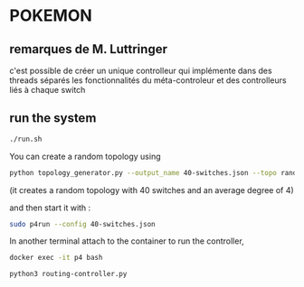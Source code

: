 # POKEMON

## remarques de M. Luttringer

c'est possible de créer un unique controlleur qui implémente dans des threads séparés les fonctionnalités du méta-controleur et des controlleurs liés à chaque switch

## run the system

```bash
./run.sh
```

You can create a random topology using 

```bash
python topology_generator.py --output_name 40-switches.json --topo random -n 40 -d 4
```

(it creates a random topology with 40 switches and an average degree of 4)

and then start it with :

```bash
sudo p4run --config 40-switches.json
```

In another terminal attach to the container to run the controller,

```bash
docker exec -it p4 bash
```

```bash
python3 routing-controller.py
```